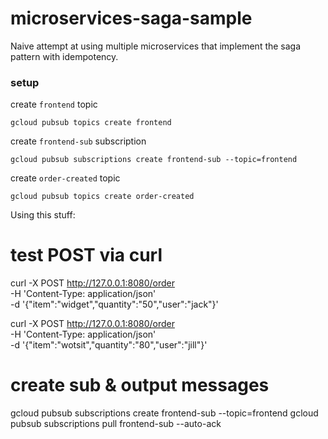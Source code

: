 # microservices-saga-sample
Naive attempt at using multiple microservices that implement the saga pattern with idempotency.

### setup

create `frontend` topic

```
gcloud pubsub topics create frontend
```

create `frontend-sub` subscription

```
gcloud pubsub subscriptions create frontend-sub --topic=frontend
```

create `order-created` topic

```
gcloud pubsub topics create order-created
```



Using this stuff:
# test POST via curl
curl -X POST http://127.0.0.1:8080/order \
   -H 'Content-Type: application/json' \
   -d '{"item":"widget","quantity":"50","user":"jack"}'

curl -X POST http://127.0.0.1:8080/order \
   -H 'Content-Type: application/json' \
   -d '{"item":"wotsit","quantity":"80","user":"jill"}'

# create sub & output messages
gcloud pubsub subscriptions create frontend-sub --topic=frontend
gcloud pubsub subscriptions pull frontend-sub --auto-ack